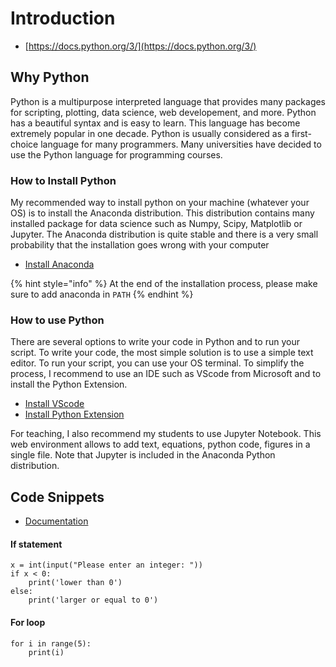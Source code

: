# Introduction

* [https://docs.python.org/3/](https://docs.python.org/3/)

## Why Python

Python is a multipurpose interpreted language that provides many packages for scripting, plotting, data science, web developement, and more. Python has a beautiful syntax and is easy to learn. This language has become extremely popular in one decade. Python is usually considered as a first-choice language for many programmers. Many universities have decided to use the Python language for programming courses.

### How to Install Python

My recommended way to install python on your machine \(whatever your OS\) is to install the Anaconda distribution. This distribution contains many installed package for data science such as Numpy, Scipy, Matplotlib or Jupyter. The Anaconda distribution is quite stable and there is a very small probability that the installation goes wrong with your computer

* [Install Anaconda](https://www.anaconda.com/products/individual#Downloads)

{% hint style="info" %}
At the end of the installation process, please make sure to add anaconda in `PATH`
{% endhint %}

### How to use Python

There are several options to write your code in Python and to run your script. To write your code, the most simple solution is to use a simple text editor. To run your script, you can use your OS terminal. To simplify the process, I recommend to use an IDE such as VScode from Microsoft and to install the Python Extension.

* [Install VScode](https://code.visualstudio.com)
* [Install Python Extension](https://marketplace.visualstudio.com/items?itemName=ms-python.python)

For teaching, I also recommend my students to use Jupyter Notebook. This web environment allows to add text, equations, python code, figures in a single file. Note that Jupyter is included in the Anaconda Python distribution.

## Code Snippets

* [Documentation](https://docs.python.org/3/tutorial/controlflow.html)

#### If statement

```text
x = int(input("Please enter an integer: "))
if x < 0:
    print('lower than 0')
else:
    print('larger or equal to 0')
```

#### For loop

```text
for i in range(5):
    print(i)
```


